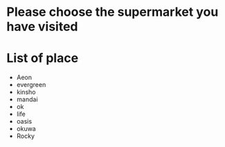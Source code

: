 # Please choose the supermarket you have visited

# List of place
- Aeon
- evergreen
- kinsho
- mandai
- ok
- life
- oasis
- okuwa
- Rocky

